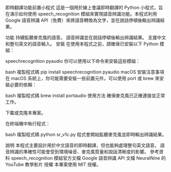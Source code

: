 即時翻譯功能前置小程式
這是一個用於線上會議即時翻譯的 Python 小程式，旨在演示如何使用 speech_recognition 模組來實現語音辨識功能。本程式利用 Google 語音辨識 API（免費）來將語音轉換為文字，並在說話停頓後輸出辨識結果。

功能
持續監聽麥克風的語音。
語音辨識並在說話停頓後輸出辨識結果。
支援中文和整句英文的語音輸入。
安裝
在使用本程式之前，請確保已安裝以下 Python 模組：

speechrecognition
pyaudio
你可以使用以下命令來安裝這些模組：

bash
複製程式碼
pip install speechrecognition pyaudio
macOS 安裝注意事項
在 macOS 系統上，你可能需要安裝一些前置元件。可以使用 port 或 brew 來安裝必要的依賴：

bash
複製程式碼
brew install portaudio
使用方法
確保麥克風已正確連接並正常工作。

下載或克隆本專案。

在終端機中執行程式：

bash
複製程式碼
python sr_v1c.py
程式會開始監聽麥克風並即時輸出辨識結果。

說明
本程式主要設計用於中文語音的即時翻譯，但也能夠處理整句英文語音。
語音辨識的準確性可能會受到環境噪音、麥克風質量和說話清晰度的影響。
參考資料
speech_recognition 模組官方文檔
Google 語音辨識 API 文檔
NeuralNine 的 YouTube 教學影片
授權
本專案使用 MIT 授權。